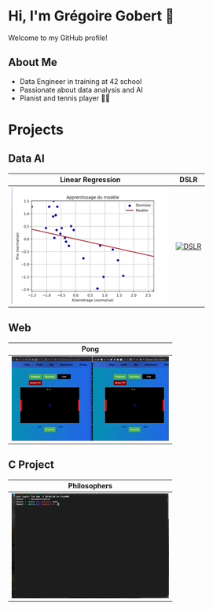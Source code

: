 # Hi, I'm Grégoire Gobert 👋

Welcome to my GitHub profile!


## About Me
- Data Engineer in training at 42 school
- Passionate about data analysis and AI
- Pianist and tennis player 🎹🎾

# Projects

## Data AI

| Linear Regression | DSLR |
|:---:|:---:|
| [![Linear Regression](https://github.com/gregoiregobert/Linear-regression/blob/main/assets/line_reg.gif?raw=true)](https://github.com/gregoiregobert/Linear-regression) | [![DSLR](https://github.com/gregoiregobert/DSLR/blob/main/assets/dslr_3d_graph.gif?raw=true)](https://github.com/gregoiregobert/DSLR) |

## Web

| Pong |
|:---:|
| [![](https://github.com/gregoiregobert/Pong/blob/master/assets/pong.gif?raw=true)](https://github.com/gregoiregobert/Pong) |

## C Project

| Philosophers |
|:---:|
| [![](https://github.com/gregoiregobert/Philosophers/blob/master/assets/philo.gif?raw=true)](https://github.com/gregoiregobert/Philosophers) |


